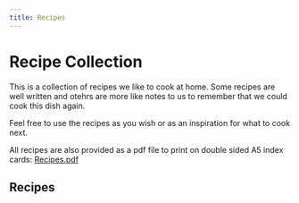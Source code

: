```yaml
---
title: Recipes
---
```

# Recipe Collection

This is a collection of recipes we like to cook at home. Some recipes are well written and otehrs are more like 
notes to us to remember that we could cook this dish again. 

Feel free to use the recipes as you wish or as an inspiration for what to cook next.

All recipes are also provided as a pdf file to print on double sided A5 index cards: [Recipes.pdf](recipes.pdf)

## Recipes
